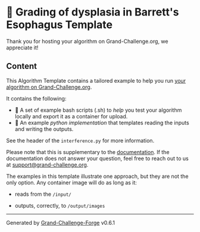# 🚀 Grading of dysplasia in Barrett's Esophagus Template

Thank you for hosting your algorithm on Grand-Challenge.org, we appreciate it!

## Content

This Algorithm Template contains a tailored example to help you run [your
algorithm on Grand-Challenge.org](https://grand-challenge.org/algorithms/grading-of-dysplasia-in-barretts-esophagus/).

It contains the following:
* ️🦾 A set of example bash scripts (.sh) to _help_ you test your algorithm locally and export it as a container for upload.
* 🦿 An example _python implementation_ that templates reading the inputs and writing the outputs.

See the header of the `interference.py` for more information.

Please note that this is supplementary to the [documentation](https://grand-challenge.org/documentation/algorithms/).
If the documentation does not answer your question, feel free to reach out to us at
[support@grand-challenge.org](mailto:support@grandchallenge.org).

The examples in this template illustrate one approach, but they are not the only option. Any container image will do as long as it:


- reads from the `/input/`


- outputs, correctly, to `/output/images`


---
Generated by [Grand-Challenge-Forge](https://github.com/DIAGNijmegen/rse-grand-challenge-forge) v0.6.1